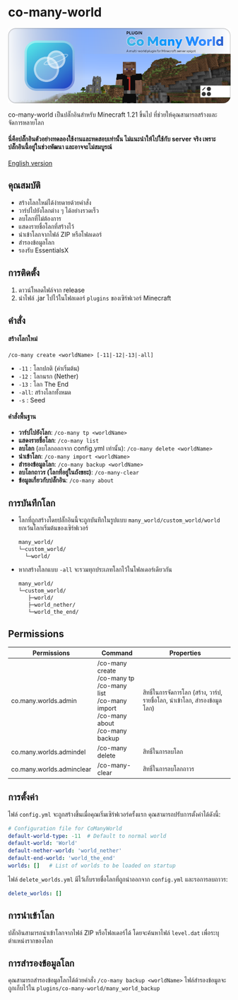 # co-many-world
![ข้อความอธิบายภาพ](backgrounds-01.png)

co-many-world เป็นปลั๊กอินสำหรับ Minecraft 1.21 ขึ้นไป ที่ช่วยให้คุณสามารถสร้างและจัดการหลายโลก
#### นี่คือปลั๊กอินตัวอย่างทดลองใช้งานและทดสอบเท่านั้น ไม่แนะนำให้ไปใช้กับ server จริง เพราะปลั๊กอินนี้อยู่ในช่วงพัฒนา และอาจจะไม่สมบูรณ์

[English version](https://github.com/MC-OSOC/co-many-world/blob/main/README-EN.md)
## คุณสมบัติ

- สร้างโลกใหม่ได้ง่ายดายด้วยคำสั่ง
- วาร์ปไปยังโลกต่าง ๆ ได้อย่างรวดเร็ว
- ลบโลกที่ไม่ต้องการ
- แสดงรายชื่อโลกที่สร้างไว้
- นำเข้าโลกจากไฟล์ ZIP หรือโฟลเดอร์
- สำรองข้อมูลโลก
- รองรับ EssentialsX

## การติดตั้ง

1. ดาวน์โหลดไฟล์จาก release
2. นำไฟล์ .jar ไปไว้ในโฟลเดอร์ `plugins` ของเซิร์ฟเวอร์ Minecraft

## คำสั่ง

#### สร้างโลกใหม่
`/co-many create <worldName> [-11|-12|-13|-all]`
- `-11` : โลกปกติ (ค่าเริ่มต้น)
- `-12` : โลกนรก (Nether)
- `-13` : โลก The End
- `-all`: สร้างโลกทั้งหมด
- `-s` : Seed

#### คำสั่งพื้นฐาน
- **วาร์ปไปยังโลก**: `/co-many tp <worldName>`
- **แสดงรายชื่อโลก**: `/co-many list`
- **ลบโลก** (ลบโลกออกจาก config.yml เท่านั้น): `/co-many delete <worldName>`
- **นำเข้าโลก**: `/co-many import <worldName>`
- **สำรองข้อมูลโลก**: `/co-many backup <worldName>`
- **ลบโลกถาวร (โลกที่อยู่ในถังขยะ)**: `/co-many-clear`
- **ข้อมูลเกี่ยวกับปลั๊กอิน**: `/co-many about`

## การบันทึกโลก
- โลกที่ถูกสร้างโดยปลั๊กอินนี้จะถูกบันทึกในรูปแบบ `many_world/custom_world/world` ยกเว้นโลกเริ่มต้นของเซิร์ฟเวอร์
  ```text
  many_world/
  └─custom_world/
    └─world/
  ```
- หากสร้างโลกแบบ `-all` จะรวมทุกประเภทโลกไว้ในโฟลเดอร์เดียวกัน
  ```text
  many_world/
  └─custom_world/
     ├─world/
     ├─world_nether/
     └─world_the_end/
  ```

## Permissions

| Permissions             | Command                                                                                         | Properties                                                |
|-------------------------|-------------------------------------------------------------------------------------------------|-----------------------------------------------------------|
| co.many.worlds.admin    | /co-many create <br/>/co-many tp <br/> /co-many list <br/> /co-many import <br/> /co-many about <br/> /co-many backup | สิทธิ์ในการจัดการโลก (สร้าง, วาร์ป, รายชื่อโลก, นำเข้าโลก, สำรองข้อมูลโลก) |
| co.many.worlds.admindel | /co-many delete <worldName>                                                                     | สิทธิ์ในการลบโลก                                          |
| co.many.worlds.adminclear | /co-many-clear                                                                                | สิทธิ์ในการลบโลกถาวร                                       |

## การตั้งค่า

ไฟล์ `config.yml` จะถูกสร้างขึ้นเมื่อคุณเริ่มเซิร์ฟเวอร์ครั้งแรก คุณสามารถปรับการตั้งค่าได้ดังนี้:

```yaml
# Configuration file for CoManyWorld
default-world-type: -11  # Default to normal world
default-world: 'World'
default-nether-world: 'world_nether'
default-end-world: 'world_the_end'
worlds: []   # List of worlds to be loaded on startup
```

ไฟล์ `delete_worlds.yml` มีไว้เก็บรายชื่อโลกที่ถูกนำออกจาก `config.yml` และรอการลบถาวร:
```yaml
delete_worlds: []
```

## การนำเข้าโลก

ปลั๊กอินสามารถนำเข้าโลกจากไฟล์ ZIP หรือโฟลเดอร์ได้ โดยจะค้นหาไฟล์ `level.dat` เพื่อระบุตำแหน่งรากของโลก

## การสำรองข้อมูลโลก

คุณสามารถสำรองข้อมูลโลกได้ด้วยคำสั่ง `/co-many backup <worldName>` ไฟล์สำรองข้อมูลจะถูกเก็บไว้ใน `plugins/co-many-world/many_world_backup`